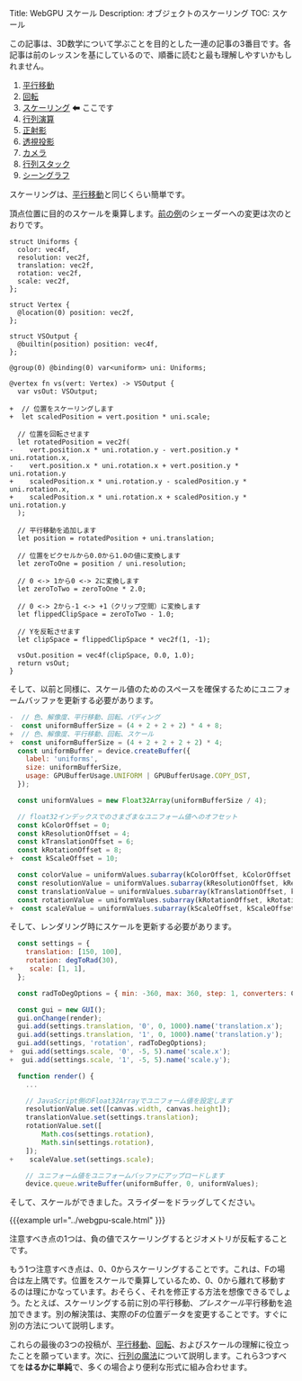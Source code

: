 Title: WebGPU スケール
Description: オブジェクトのスケーリング
TOC: スケール

この記事は、3D数学について学ぶことを目的とした一連の記事の3番目です。各記事は前のレッスンを基にしているので、順番に読むと最も理解しやすいかもしれません。

1. [平行移動](webgpu-translation.html)
2. [回転](webgpu-rotation.html)
3. [スケーリング](webgpu-scale.html) ⬅ ここです
4. [行列演算](webgpu-matrix-math.html)
5. [正射影](webgpu-orthographic-projection.html)
6. [透視投影](webgpu-perspective-projection.html)
7. [カメラ](webgpu-cameras.html)
8. [行列スタック](webgpu-matrix-stacks.html)
9. [シーングラフ](webgpu-scene-graphs.html)

スケーリングは、[平行移動](webgpu-translation.html)と同じくらい簡単です。

頂点位置に目的のスケールを乗算します。[前の例](webgpu-rotation.html)のシェーダーへの変更は次のとおりです。

```wgsl
struct Uniforms {
  color: vec4f,
  resolution: vec2f,
  translation: vec2f,
  rotation: vec2f,
  scale: vec2f,
};

struct Vertex {
  @location(0) position: vec2f,
};

struct VSOutput {
  @builtin(position) position: vec4f,
};

@group(0) @binding(0) var<uniform> uni: Uniforms;

@vertex fn vs(vert: Vertex) -> VSOutput {
  var vsOut: VSOutput;

+  // 位置をスケーリングします
+  let scaledPosition = vert.position * uni.scale;

  // 位置を回転させます
  let rotatedPosition = vec2f(
-    vert.position.x * uni.rotation.y - vert.position.y * uni.rotation.x,
-    vert.position.x * uni.rotation.x + vert.position.y * uni.rotation.y
+    scaledPosition.x * uni.rotation.y - scaledPosition.y * uni.rotation.x,
+    scaledPosition.x * uni.rotation.x + scaledPosition.y * uni.rotation.y
  );

  // 平行移動を追加します
  let position = rotatedPosition + uni.translation;

  // 位置をピクセルから0.0から1.0の値に変換します
  let zeroToOne = position / uni.resolution;

  // 0 <-> 1から0 <-> 2に変換します
  let zeroToTwo = zeroToOne * 2.0;

  // 0 <-> 2から-1 <-> +1（クリップ空間）に変換します
  let flippedClipSpace = zeroToTwo - 1.0;

  // Yを反転させます
  let clipSpace = flippedClipSpace * vec2f(1, -1);

  vsOut.position = vec4f(clipSpace, 0.0, 1.0);
  return vsOut;
}
```

そして、以前と同様に、スケール値のためのスペースを確保するためにユニフォームバッファを更新する必要があります。

```js
-  // 色、解像度、平行移動、回転、パディング
-  const uniformBufferSize = (4 + 2 + 2 + 2) * 4 + 8;
+  // 色、解像度、平行移動、回転、スケール
+  const uniformBufferSize = (4 + 2 + 2 + 2 + 2) * 4;
  const uniformBuffer = device.createBuffer({
    label: 'uniforms',
    size: uniformBufferSize,
    usage: GPUBufferUsage.UNIFORM | GPUBufferUsage.COPY_DST,
  });

  const uniformValues = new Float32Array(uniformBufferSize / 4);

  // float32インデックスでのさまざまなユニフォーム値へのオフセット
  const kColorOffset = 0;
  const kResolutionOffset = 4;
  const kTranslationOffset = 6;
  const kRotationOffset = 8;
+  const kScaleOffset = 10;

  const colorValue = uniformValues.subarray(kColorOffset, kColorOffset + 4);
  const resolutionValue = uniformValues.subarray(kResolutionOffset, kResolutionOffset + 2);
  const translationValue = uniformValues.subarray(kTranslationOffset, kTranslationOffset + 2);
  const rotationValue = uniformValues.subarray(kRotationOffset, kRotationOffset + 2);
+  const scaleValue = uniformValues.subarray(kScaleOffset, kScaleOffset + 2);
```

そして、レンダリング時にスケールを更新する必要があります。

```js
  const settings = {
    translation: [150, 100],
    rotation: degToRad(30),
+    scale: [1, 1],
  };

  const radToDegOptions = { min: -360, max: 360, step: 1, converters: GUI.converters.radToDeg };

  const gui = new GUI();
  gui.onChange(render);
  gui.add(settings.translation, '0', 0, 1000).name('translation.x');
  gui.add(settings.translation, '1', 0, 1000).name('translation.y');
  gui.add(settings, 'rotation', radToDegOptions);
+  gui.add(settings.scale, '0', -5, 5).name('scale.x');
+  gui.add(settings.scale, '1', -5, 5).name('scale.y');

  function render() {
    ...

    // JavaScript側のFloat32Arrayでユニフォーム値を設定します
    resolutionValue.set([canvas.width, canvas.height]);
    translationValue.set(settings.translation);
    rotationValue.set([
        Math.cos(settings.rotation),
        Math.sin(settings.rotation),
    ]);
+    scaleValue.set(settings.scale);

    // ユニフォーム値をユニフォームバッファにアップロードします
    device.queue.writeBuffer(uniformBuffer, 0, uniformValues);
```

そして、スケールができました。スライダーをドラッグしてください。

{{{example url="../webgpu-scale.html" }}}

注意すべき点の1つは、負の値でスケーリングするとジオメトリが反転することです。

もう1つ注意すべき点は、0、0からスケーリングすることです。これは、Fの場合は左上隅です。位置をスケールで乗算しているため、0、0から離れて移動するのは理にかなっています。おそらく、それを修正する方法を想像できるでしょう。たとえば、スケーリングする前に別の平行移動、*プレスケール*平行移動を追加できます。別の解決策は、実際のFの位置データを変更することです。すぐに別の方法について説明します。

これらの最後の3つの投稿が、[平行移動](webgpu-translation.html)、[回転](webgpu-rotation.html)、およびスケールの理解に役立ったことを願っています。次に、[行列の魔法](webgpu-matrix-math.html)について説明します。これら3つすべてを**はるかに単純**で、多くの場合より便利な形式に組み合わせます。
